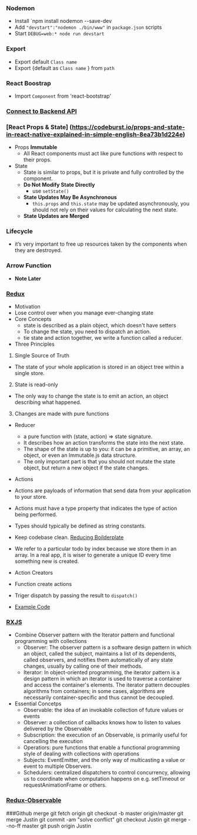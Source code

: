 ### Nodemon
 - Install `npm install nodemon --save-dev
 - Add ` "devstart":"nodemon ./bin/www" ` in `package.json` scripts
 - Start `DEBUG=web:* node run devstart`
 
### Export
 - Export default `Class name`
 - Export {default as `Class name` } from `path`

### React Boostrap
 - Import `Component` from 'react-bootstrap'

### [Connect to Backend API](https://medium.com/@jrshenrique/create-a-react-frontend-a-node-express-backend-and-connect-them-together-c5798926047c)

### [React Props & State] (https://codeburst.io/props-and-state-in-react-native-explained-in-simple-english-8ea73b1d224e)
 - Props **__Immutable__** 
   - All React components must act like pure functions with respect to their props.
 - State
   - State is similar to props, but it is private and fully controlled by the component.
   - **__Do Not Modify State Directly__**
     - use `setState()`
   - **__State Updates May Be Asynchronous__**
     - `this.props` and `this.state` may be updated asynchronously, you should not rely on their values for calculating the next state.
   - **__State Updates are Merged__**

### Lifecycle
 - it’s very important to free up resources taken by the components when they are destroyed.

### Arrow Function 
 - **Note Later**

### [Redux](https://redux.js.org/introduction/getting-started)
- Motivation 
 - Lose control over when you manage ever-changing state
- Core Concepts
  - state is described as a plain object, which doesn't have setters
  - To change the state, you need to dispatch an action. 
  - tie state and action together, we write a function called a reducer. 
- Three Principles
1. Single Source of Truth
  - The state of your whole application is stored in an object tree within a single store.
2. State is read-only
  - The only way to change the state is to emit an action, an object describing what happened.
3. Changes are made with pure functions


- Reducer 
    - a pure function with (state, action) => state signature.
    - It describes how an action transforms the state into the next state.
    - The shape of the state is up to you: it can be a primitive, an array, an object, or even an Immutable.js data structure. 
    - The only important part is that you should not mutate the state object, but return a new object if the state changes.


- Actions
 - Actions are payloads of information that send data from your application to your store. 
 -  Actions must have a type property that indicates the type of action being performed.
  - Types should typically be defined as string constants.
  - Keep codebase clean. [Reducing Boilderplate](https://redux.js.org/recipes/reducing-boilerplate)
  - We refer to a particular todo by index because we store them in an array. In a real app, it is wiser to generate a unique ID every time something new is created.
 - Action Creators 
  - Function create actions 
  - Triger dispatch by passing the result to `dispatch()`
  - [Example Code](https://redux.js.org/basics/actions#actionsjs)







### [RXJS](https://rxjs-dev.firebaseapp.com/guide/overview) 
- Combine Observer pattern with the Iterator pattern and functional programming with collections
    - Observer: 
      The observer pattern is a software design pattern in which an object, called the subject, maintains a list of its dependents, called observers, and notifies them automatically of any state changes, usually by calling one of their methods.
    - Iterator:
    In object-oriented programming, the iterator pattern is a design pattern in which an iterator is used to traverse a container and access the container's elements. The iterator pattern decouples algorithms from containers; in some cases, algorithms are necessarily container-specific and thus cannot be decoupled.
- Essential Concetps
  - Observable: the idea of an invokable collection of future values or events
  - Observer: a collection of callbacks knows how to listen to values delivered by the Observable
  - Subscription: the execution of an Observable, is primarily useful for cancelling the execution
  - Operatiors: pure functions that enable a functional programming style of dealing with collections with operations 
  - Subjects: EventEmitter, and the only way of multicasting a value or event to multiple Observers.
  - Schedulers: centralized dispatchers to control concurrency, allowing us to coordinate when computation happens on e.g. setTimeout or requestAnimationFrame or others.


### [Redux-Observable](https://redux-observable.js.org/docs/basics/Epics.html)


###Github merge
 git fetch origin
 git checkout -b master origin/master
 git merge Justin
 git commit -am "solve conflict"
 git checkout Justin
 git  merge --no-ff master
 git push origin Justin